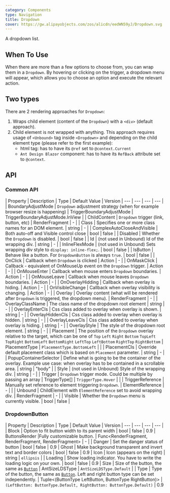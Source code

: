 ```yaml
---
category: Components
type: Navigation
title: Dropdown
cover: https://gw.alipayobjects.com/zos/alicdn/eedWN59yJ/Dropdown.svg
---
```


A dropdown list.

## When To Use

When there are more than a few options to choose from, you can wrap them in a `Dropdown`. By hovering or clicking on the trigger, a dropdown menu will appear, which allows you to choose an option and execute the relevant action.

## Two types

There are 2 rendering approaches for `Dropdown`:  
1. Wraps child element (content of the `Dropdown`) with a `<div>` (default approach).
2. Child element is not wrapped with anything. This approach requires usage of `<Unbound>` tag inside `<Dropdown>` and depending on the child element type (please refer to the first example):
   - html tag: has to have its `@ref` set to `@context.Current` 
   - `Ant Design Blazor` component: has to have its `RefBack` attribute set to `@context`.

## API

### Common API

| Property | Description | Type | Default Value | Version 
| --- | --- | --- | --- |
| BoundaryAdjustMode | `Dropdown` adjustment strategy (when for example browser resize is happening)         | TriggerBoundaryAdjustMode    | TriggerBoundaryAdjustMode.InView         |
| ChildContent | `Dropdown` trigger (link, button, etc)         | RenderFragment    | -         |
| Class | Specifies one or more class names for an DOM element.         |  string   | -         |
| ComplexAutoCloseAndVisible |  Both auto-off and Visible control close        | bool     | false         |
| Disabled | Whether the `Dropdown` is disabled.         | bool    | false     |
| Id | (not used in Unbound) Id of the wrapping div.          | string    | -         |
| InlineFlexMode | (not used in Unbound) Sets wrapping div style to `display: inline-flex;`.         | bool    | false     |
| IsButton | Behave like a button. For `DropdownButton` is always `true`.        | bool    | false         |
| OnClick | Callback when `Dropdown` is clicked          | Action    | -         |
| OnMaskClick | Callback - equivalent of OnMouseUp event on the `Dropdown` trigger.         | Action    | -         |
| OnMouseEnter | Callback when mouse enters `Dropdown` boundaries.         | Action    | -         |
| OnMouseLeave | Callback when mouse leaves `Dropdown` boundaries.         | Action    | -         |
| OnOverlayHidding | Callback when overlay is hiding.         | Action<bool>    | -         |
| OnVisibleChange |  Callback when overlay visibility is changing.        | Action<bool>    | -         |
| Overlay | Overlay content (what will be rendered after `Dropdown` is triggered, the dropdown menu).          | RenderFragment    | -         |
| OverlayClassName | The class name of the dropdown root element         | string    | -         |
| OverlayEnterCls | Css class added to overlay when overlay is shown.         | string    | -         |
| OverlayHiddenCls | Css class added to overlay when overlay is hidden.         | string    | -         |
| OverlayLeaveCls | Css class added to overlay when overlay is hiding.         | string    | -         |
| OverlayStyle | The style of the dropdown root element.         | string    | -         |
| Placement | The position of the `Dropdown` overlay relative to the target, which can be one of `Top` `Left` `Right` `Bottom` `TopLeft` `TopRight` `BottomLeft` `BottomRight` `LeftTop` `LeftBottom` `RightTop` `RightBottom` | PlacementType | `PlacementType.BottomLeft` |  |
| PlacementCls | Override default placement class which is based on `Placement` parameter.         | string    | -         |
| PopupContainerSelector | Define what is going to be the container of the overlay. Example use case: when overlay has to be contained in a scrollable area.         | string    | "body"       |
| Style | (not used in Unbound) Style of the wrapping div.          | string    | -         |
| Trigger | `Dropdown` trigger mode. Could be multiple by passing an array | TriggerType[] | `TriggerType.Hover` |  |
| TriggerReference | Manually set reference to element triggering `Dropdown`. | ElementReference | - |  |
| Unbound | ChildElement with `ElementReference` set to avoid wrapping div.         | RenderFragment<ForwardRef>    | -         |
| Visible | Whether the `Dropdown` menu is currently visible.         | bool    | false         |

### DropdownButton
| Property | Description | Type | Default Value | Version 
| --- | --- | --- | --- |
| Block | Option to fit button width to its parent width         | bool    | false         | 0.9
| ButtonsRender |Fully customizable button.         | Func<RenderFragment, RenderFragment, RenderFragment>    | -         | 
| Danger | Set the danger status of button | bool    | false         | 0.9
| Ghost | Make background transparent and invert text and border colors | bool    | false         | 0.9
| Icon | Icon (appears on the right) | string | `ellipsis`         | 
| Loading | Show loading indicator. You have to write the loading logic on your own.         | bool    | false         | 0.9
| Size | Size of the button, the same as [`Button`](en-US/components/button)         | AntSizeLDSType    | `AntSizeLDSType.Default`         | 
| Type | Type of the button, the same as [`Button`](en-US/components/button). Left and right button type can be set independently.         | Tuple<(ButtonType LeftButton, ButtonType RightButton)>    | `(LeftButton: ButtonType.Default, RightButton: ButtonType.Default)` | 0.9
